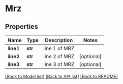 # Mrz

## Properties
Name | Type | Description | Notes
------------ | ------------- | ------------- | -------------
**line1** | **str** | line 1 of MRZ | 
**line2** | **str** | line 2 of MRZ | [optional] 
**line3** | **str** | line 3 of MRZ | [optional] 

[[Back to Model list]](../README.md#documentation-for-models) [[Back to API list]](../README.md#documentation-for-api-endpoints) [[Back to README]](../README.md)


